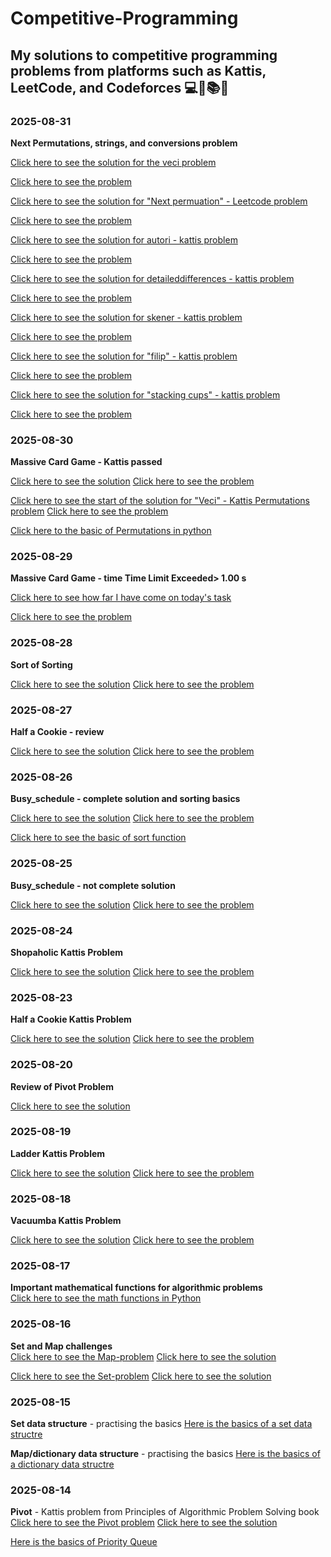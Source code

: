 # Competitive-Programming
My solutions to competitive programming problems from platforms such as Kattis, LeetCode, and Codeforces 💻🚀📚✅
-----------------------------------------------------------------------------


### 2025-08-31
**Next Permutations, strings, and conversions problem**

[Click here to see the solution for the veci problem](https://github.com/FaisalDev09/Competitve-programming/blob/main/veci.py)

[Click here to see the problem](https://open.kattis.com/problems/veci)

[Click here to see the solution for "Next permuation" - Leetcode problem ](https://github.com/FaisalDev09/Competitve-programming/blob/main/next_permutation.py)

[Click here to see the problem](https://leetcode.com/problems/next-permutation/description/)

[Click here to see the solution for autori - kattis problem](https://github.com/FaisalDev09/Competitve-programming/blob/main/autori.py)

[Click here to see the problem](https://open.kattis.com/problems/autori)

[Click here to see the solution for detaileddifferences - kattis problem](https://github.com/FaisalDev09/Competitve-programming/blob/main/detaileddifferences.py)

[Click here to see the problem](https://open.kattis.com/problems/detaileddifferences)

[Click here to see the solution for skener - kattis problem](https://github.com/FaisalDev09/Competitve-programming/blob/main/skener.py)

[Click here to see the problem](https://open.kattis.com/problems/skener)


[Click here to see the solution for "filip" - kattis problem](https://github.com/FaisalDev09/Competitve-programming/blob/main/filip.py)

[Click here to see the problem](https://open.kattis.com/problems/filip)


[Click here to see the solution for "stacking cups" - kattis problem](https://github.com/FaisalDev09/Competitve-programming/blob/main/stacking_cups.py)

[Click here to see the problem](https://open.kattis.com/problems/cups)













### 2025-08-30
**Massive Card Game - Kattis passed**

[Click here to see the solution](https://github.com/FaisalDev09/Competitve-programming/blob/main/massive_card_game_fast.py)
[Click here to see the problem](https://open.kattis.com/problems/massivecardgame)

[Click here to see the start of the solution for "Veci" - Kattis Permutations problem](https://github.com/FaisalDev09/Competitve-programming/blob/main/veci.py)
[Click here to see the problem](https://open.kattis.com/problems/veci)

[Click here to the basic of Permutations in python](https://github.com/FaisalDev09/Competitve-programming/blob/main/Permutations_prac.py)



### 2025-08-29
**Massive Card Game - time Time Limit Exceeded> 1.00 s**

[Click here to see how far I have come on today's task](https://github.com/FaisalDev09/Competitve-programming/blob/main/massive_card_game.py)

[Click here to see the problem](https://open.kattis.com/problems/massivecardgame)



### 2025-08-28
**Sort of Sorting**

[Click here to see the solution](https://github.com/FaisalDev09/Competitve-programming/blob/main/sort_of_sorting.py)
[Click here to see the problem](https://open.kattis.com/problems/sortofsorting)


### 2025-08-27
**Half a Cookie - review**

[Click here to see the solution](https://github.com/FaisalDev09/Competitve-programming/blob/main/review_half_a_cookie.py)
[Click here to see the problem](https://open.kattis.com/problems/halfacookie)


### 2025-08-26
**Busy_schedule - complete solution and sorting basics**

[Click here to see the solution](https://github.com/FaisalDev09/Competitve-programming/blob/main/busy_schedule.py)
[Click here to see the problem](https://open.kattis.com/problems/busyschedule)

[Click here to see the basic of sort function](https://github.com/FaisalDev09/Competitve-programming/blob/main/sorting_prac.py)





### 2025-08-25
**Busy_schedule - not complete solution**

[Click here to see the solution](https://github.com/FaisalDev09/Competitve-programming/blob/main/busy_schedule.py)
[Click here to see the problem](https://open.kattis.com/problems/busyschedule)




### 2025-08-24
**Shopaholic Kattis Problem**

[Click here to see the solution](https://github.com/FaisalDev09/Competitve-programming/blob/main/shopaholic.py)
[Click here to see the problem](https://open.kattis.com/problems/shopaholic)


### 2025-08-23
**Half a Cookie Kattis Problem**

[Click here to see the solution](https://github.com/FaisalDev09/Competitve-programming/blob/main/Half_a_cookie.py)
[Click here to see the problem](https://open.kattis.com/problems/halfacookie)


### 2025-08-20
**Review of Pivot Problem**

[Click here to see the solution](https://github.com/FaisalDev09/Competitve-programming/blob/main/review_pivot.py)


### 2025-08-19
**Ladder Kattis Problem**

[Click here to see the solution](https://github.com/FaisalDev09/Competitve-programming/blob/main/ladder.py)
[Click here to see the problem](https://open.kattis.com/problems/ladder)


### 2025-08-18
**Vacuumba Kattis Problem**

[Click here to see the solution](https://github.com/FaisalDev09/Competitve-programming/blob/main/vacuumba.py)
[Click here to see the problem](https://open.kattis.com/problems/vacuumba)

### 2025-08-17
**Important mathematical functions for algorithmic problems**  
[Click here to see the math functions in Python](https://github.com/FaisalDev09/Competitve-programming/blob/main/math_functions.py)


### 2025-08-16
**Set and Map challenges**  
[Click here to see the Map-problem](https://open.kattis.com/problems/babelfish)
[Click here to see the solution](https://github.com/FaisalDev09/Competitve-programming/blob/main/babelfish.py)

[Click here to see the Set-problem](https://open.kattis.com/problems/securedoors)
[Click here to see the solution](https://github.com/FaisalDev09/Competitve-programming/blob/main/secure_doors.py)

### 2025-08-15
**Set data structure** - practising the basics 
[Here is the basics of a set data structre](https://github.com/FaisalDev09/Competitve-programming/blob/main/set.pract.py)

**Map/dictionary data structure** - practising the basics
[Here is the basics of a dictionary data structre](https://github.com/FaisalDev09/Competitve-programming/blob/main/map.prac.py)

### 2025-08-14
**Pivot** - Kattis problem from Principles of Algorithmic Problem Solving book
[Click here to see the Pivot problem](https://open.kattis.com/problems/pivot)
[Click here to see the solution](https://github.com/FaisalDev09/Competitve-programming/blob/main/privot.py)  

[Here is the basics of Priority Queue](https://github.com/FaisalDev09/Competitve-programming/blob/main/priority_queue.py)






